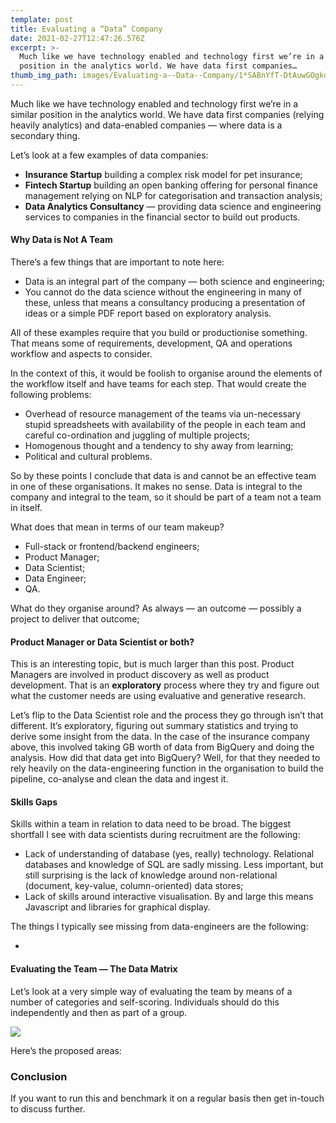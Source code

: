 ```yaml
---
template: post
title: Evaluating a “Data” Company
date: 2021-02-27T12:47:26.576Z
excerpt: >-
  Much like we have technology enabled and technology first we’re in a similar
  position in the analytics world. We have data first companies…
thumb_img_path: images/Evaluating-a--Data--Company/1*SABnYfT-DtAuwGOgkqs79g.jpeg
---
```

Much like we have technology enabled and technology first we’re in a similar position in the analytics world. We have data first companies (relying heavily analytics) and data-enabled companies — where data is a secondary thing.

Let’s look at a few examples of data companies:

*   **Insurance Startup** building a complex risk model for pet insurance;
*   **Fintech Startup** building an open banking offering for personal finance management relying on NLP for categorisation and transaction analysis;
*   **Data Analytics Consultancy** — providing data science and engineering services to companies in the financial sector to build out products.

#### Why Data is Not A Team

There’s a few things that are important to note here:

*   Data is an integral part of the company — both science and engineering;
*   You cannot do the data science without the engineering in many of these, unless that means a consultancy producing a presentation of ideas or a simple PDF report based on exploratory analysis.

All of these examples require that you build or productionise something. That means some of requirements, development, QA and operations workflow and aspects to consider.

In the context of this, it would be foolish to organise around the elements of the workflow itself and have teams for each step. That would create the following problems:

*   Overhead of resource management of the teams via un-necessary stupid spreadsheets with availability of the people in each team and careful co-ordination and juggling of multiple projects;
*   Homogenous thought and a tendency to shy away from learning;
*   Political and cultural problems.

So by these points I conclude that data is and cannot be an effective team in one of these organisations. It makes no sense. Data is integral to the company and integral to the team, so it should be part of a team not a team in itself.

What does that mean in terms of our team makeup? 

*   Full-stack or frontend/backend engineers;
*   Product Manager;
*   Data Scientist;
*   Data Engineer;
*   QA.

What do they organise around? As always — an outcome — possibly a project to deliver that outcome;

#### Product Manager or Data Scientist or both?

This is an interesting topic, but is much larger than this post. Product Managers are involved in product discovery as well as product development. That is an **exploratory** process where they try and figure out what the customer needs are using evaluative and generative research.

Let’s flip to the Data Scientist role and the process they go through isn’t that different. It’s exploratory, figuring out summary statistics and trying to derive some insight from the data. In the case of the insurance company above, this involved taking GB worth of data from BigQuery and doing the analysis. How did that data get into BigQuery? Well, for that they needed to rely heavily on the data-engineering function in the organisation to build the pipeline, co-analyse and clean the data and ingest it. 

#### Skills Gaps

Skills within a team in relation to data need to be broad. The biggest shortfall I see with data scientists during recruitment are the following:

*   Lack of understanding of database (yes, really) technology. Relational databases and knowledge of SQL are sadly missing. Less important, but still surprising is the lack of knowledge around non-relational (document, key-value, column-oriented) data stores;
*   Lack of skills around interactive visualisation. By and large this means Javascript and libraries for graphical display. 

The things I typically see missing from data-engineers are the following:

*     
    

#### Evaluating the Team — The Data Matrix

Let’s look at a very simple way of evaluating the team by means of a number of categories and self-scoring. Individuals should do this independently and then as part of a group.

![](/images/Evaluating-a--Data--Company/1*SABnYfT-DtAuwGOgkqs79g.jpeg)

Here’s the proposed areas:

### Conclusion

If you want to run this and benchmark it on a regular basis then get in-touch to discuss further.
